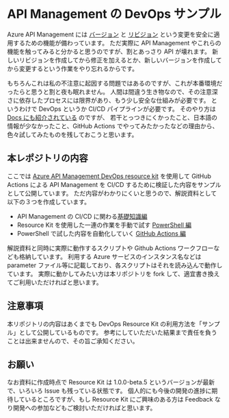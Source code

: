 # API Management の DevOps サンプル

Azure API Management には
[バージョン](https://docs.microsoft.com/ja-jp/azure/api-management/api-management-versions)
と
[リビジョン](https://docs.microsoft.com/ja-jp/azure/api-management/api-management-revisions)
という変更を安全に適用するための機能が備わっています。
ただ実際に API Management やこれらの機能を触ってみると分かると思うのですが、割とあっさり API が壊れます。
新しいリビジョンを作成してから修正を加えるとか、新しいバージョンを作成してから変更するという作業をやり忘れるからです。

もちろんこれは私の不注意に起因する問題ではあるのですが、これが本番環境だったらと思うと割と夜も眠れません。
人間は間違う生き物なので、その注意深さに依存したプロセスには限界があり、もう少し安全な仕組みが必要です。
というわけで DevOps というか CI/CD パイプラインが必要です。
そのやり方は [Docs にも紹介されている](https://docs.microsoft.com/ja-jp/azure/api-management/devops-api-development-templates) のですが、
若干とっつきにくかったこと、日本語の情報が少なかったこと、GitHub Actions でやってみたかったなどの理由から、色々試してみたものを残しておこうと思います。

## 本レポジトリの内容

ここでは [Azure API Management DevOps resource kit](https://github.com/Azure/azure-api-management-devops-resource-kit) を使用して GitHub Actions による API Management を CI/CD するために検証した内容をサンプルとして公開しています。
ただ内容がわかりにくいと思うので、解説資料として以下の３つを作成しています。

- API Management の CI/CD に関わる[基礎知識編](./README-ApiManagement.md)
- Resource Kit を使用した一連の作業を手動で試す [PowerShell 編](./README-PowerShell.md)
- PowerShell で試した内容を自動化していく [GitHub Actions 編](./README-GitHubActions.md)

解説資料と同時に実際に動作するスクリプトや Github Actions ワークフローなども格納しています。
利用する Azure サービスのインスタンス名などは parameter ファイル等に記載しており、各スクリプトはそれを読み込んで動作しています。
実際に動かしてみたい方は本リポジトリを fork して、適宜書き換えてご利用いただければと思います。

## 注意事項

本リポジトリの内容はあくまでも DevOps Resource Kit の利用方法を「サンプル」として公開しているものです。
参考にしていただいた結果まで責任を負うことは出来ませんので、その旨ご承知ください。

## お願い

なお資料に作成時点で Resource Kit は 1.0.0-beta.5 というバージョンが最新で、いろいろ Issue も残っている状態です。
個人的にも今後の開発の進捗に期待しているところですが、もし Resource Kit にご興味のある方は Feedback なり開発への参加などもご検討いただければと思います。


